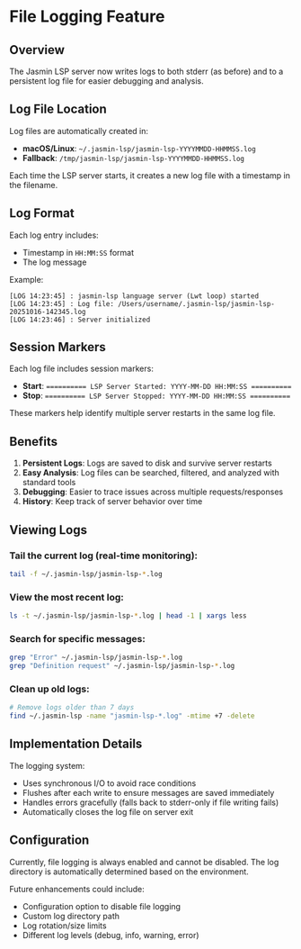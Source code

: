 # File Logging Feature

## Overview

The Jasmin LSP server now writes logs to both stderr (as before) and to a persistent log file for easier debugging and analysis.

## Log File Location

Log files are automatically created in:
- **macOS/Linux**: `~/.jasmin-lsp/jasmin-lsp-YYYYMMDD-HHMMSS.log`
- **Fallback**: `/tmp/jasmin-lsp/jasmin-lsp-YYYYMMDD-HHMMSS.log`

Each time the LSP server starts, it creates a new log file with a timestamp in the filename.

## Log Format

Each log entry includes:
- Timestamp in `HH:MM:SS` format
- The log message

Example:
```
[LOG 14:23:45] : jasmin-lsp language server (Lwt loop) started
[LOG 14:23:45] : Log file: /Users/username/.jasmin-lsp/jasmin-lsp-20251016-142345.log
[LOG 14:23:46] : Server initialized
```

## Session Markers

Each log file includes session markers:
- **Start**: `========== LSP Server Started: YYYY-MM-DD HH:MM:SS ==========`
- **Stop**: `========== LSP Server Stopped: YYYY-MM-DD HH:MM:SS ==========`

These markers help identify multiple server restarts in the same log file.

## Benefits

1. **Persistent Logs**: Logs are saved to disk and survive server restarts
2. **Easy Analysis**: Log files can be searched, filtered, and analyzed with standard tools
3. **Debugging**: Easier to trace issues across multiple requests/responses
4. **History**: Keep track of server behavior over time

## Viewing Logs

### Tail the current log (real-time monitoring):
```bash
tail -f ~/.jasmin-lsp/jasmin-lsp-*.log
```

### View the most recent log:
```bash
ls -t ~/.jasmin-lsp/jasmin-lsp-*.log | head -1 | xargs less
```

### Search for specific messages:
```bash
grep "Error" ~/.jasmin-lsp/jasmin-lsp-*.log
grep "Definition request" ~/.jasmin-lsp/jasmin-lsp-*.log
```

### Clean up old logs:
```bash
# Remove logs older than 7 days
find ~/.jasmin-lsp -name "jasmin-lsp-*.log" -mtime +7 -delete
```

## Implementation Details

The logging system:
- Uses synchronous I/O to avoid race conditions
- Flushes after each write to ensure messages are saved immediately
- Handles errors gracefully (falls back to stderr-only if file writing fails)
- Automatically closes the log file on server exit

## Configuration

Currently, file logging is always enabled and cannot be disabled. The log directory is automatically determined based on the environment.

Future enhancements could include:
- Configuration option to disable file logging
- Custom log directory path
- Log rotation/size limits
- Different log levels (debug, info, warning, error)
